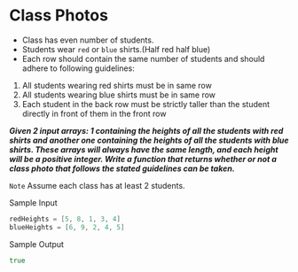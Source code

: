 # Class Photos

- Class has even number of students.
- Students wear `red` or `blue` shirts.(Half red half blue)
- Each row should contain the same number of students and should adhere to following guidelines:

1. All students wearing red shirts must be in same row
2. All students wearing blue shirts must be in same row
3. Each student in the back row must be strictly taller than the student directly in front of them in the front row

**_Given 2 input arrays: 1 containing the heights of all the students with red shirts and another one containing the heights of all the students with blue shirts.
These arrays will always have the same length, and each height will be a positive integer.
Write a function that returns whether or not a class photo that follows the stated guidelines can be taken._**

`Note` Assume each class has at least 2 students.

Sample Input

```go
redHeights = [5, 8, 1, 3, 4]
blueHeights = [6, 9, 2, 4, 5]
```

Sample Output

```go
true
```
